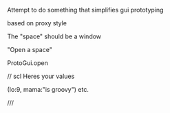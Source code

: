 Attempt to do something that simplifies gui prototyping

based on proxy style

The "space" should be a window


"Open a space"

ProtoGui.open

//
scl 
Heres your values

(Io:9, mama:"is groovy") etc.

///


